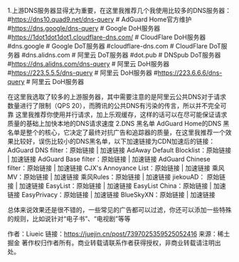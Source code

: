 1.上游DNS服务器显得尤为重要，在这里我推荐几个我使用比较多的DNS服务器：
#https://dns10.quad9.net/dns-query	# AdGuard Home官方维护
#https://dns.google/dns-query	# Google DoH服务器
#https://1dot1dot1dot1.cloudflare-dns.com/	# CloudFlare DoH服务器
#dns.google	# Google DoT服务器
#cloudflare-dns.com # CloudFlare DoT服务器
#dns.alidns.com	# 阿里云 DoT服务器
#dot.pub	# DNSpub DoT服务器
#https://dns.alidns.com/dns-query # 阿里云 DoH服务器
#https://223.5.5.5/dns-query	# 阿里云 DoH服务器
#https://223.6.6.6/dns-query	# 阿里云 DoH服务器

在这里我选取了较多的上游服务器，其中需要注意的是阿里云公共DNS对于请求数量进行了限制（QPS 20），而腾讯的公共DNS有污染的传言，所以并不完全可靠
这里我推荐你使用并行请求，加上乐观缓存，这样的话可以在尽可能保证请求质量的基础上加快本地的DNS请求速度
2.DNS 黑名单
AdGuard Home的DNS 黑名单是整个的核心，它决定了最终对抗广告和追踪器的质量，在这里我推荐一个效果比较好，误伤比较小的DNS黑名单，以下加速链接为CDN加速后的链接：
AdGuard DNS filter：原始链接 | 加速链接
AdAway Default Blocklist：原始链接 | 加速链接
AdGuard Base filter：原始链接 | 加速链接
AdGuard Chinese filter：原始链接 | 加速链接
CJX's Annoyance List：原始链接 | 加速链接
乘风MV：原始链接 |  加速链接
乘风Rules：原始链接 | 加速链接
jiekouAD： 原始链接 | 加速链接
EasyList：原始链接 | 加速链接
EasyList China：原始链接 | 加速链接
EasyPrivacy：原始链接 | 加速链接
BlueSkyXN：原始链接 | 加速链接

总体来说效果还是很不错的，一些常见的广告都可以过滤，你还可以添加一些特殊的规则，比如说针对“电子书”、“电视剧”等等

作者：Liueic
链接：https://juejin.cn/post/7397025359525052416
来源：稀土掘金
著作权归作者所有。商业转载请联系作者获得授权，非商业转载请注明出处。

